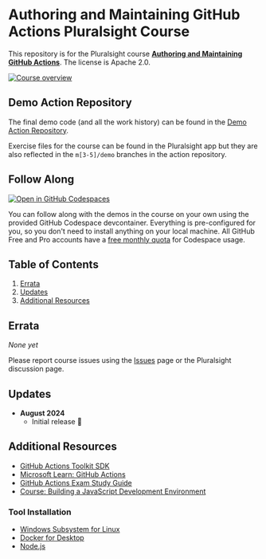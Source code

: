 # Authoring and Maintaining GitHub Actions Pluralsight Course

This repository is for the Pluralsight course **[Authoring and Maintaining GitHub Actions](https://bit.ly/PSCustomGitHubActions)**. The license is Apache 2.0.

[![Course overview](https://github.com/kamranayub/pluralsight-course-authoring-maintaining-github-actions/assets/563819/d74cc006-5c2d-4e7b-aa52-072de2cb427e)](https://bit.ly/PSCustomGitHubActions)

## Demo Action Repository

The final demo code (and all the work history) can be found in the [Demo Action Repository](https://github.com/kamranayub/pluralsight-authoring-github-actions-demo-action).

Exercise files for the course can be found in the Pluralsight app but they are also reflected in the `m[3-5]/demo` branches in the action repository.

## Follow Along

[![Open in GitHub Codespaces](https://github.com/codespaces/badge.svg)](https://codespaces.new/kamranayub/pluralsight-course-authoring-maintaining-github-actions)

You can follow along with the demos in the course on your own using the provided GitHub Codespace devcontainer. Everything is pre-configured for you, so you don't need to install anything on your local machine. All GitHub Free and Pro accounts have a [free monthly quota](https://docs.github.com/en/billing/managing-billing-for-github-codespaces/about-billing-for-github-codespaces) for Codespace usage. 

## Table of Contents

1. [Errata](#errata)
1. [Updates](#updates)
1. [Additional Resources](#additional-resources)

## Errata

*None yet*

Please report course issues using the [Issues](issues) page or the Pluralsight discussion page.

## Updates

- **August 2024**
  - Initial release 🎉

## Additional Resources

- [GitHub Actions Toolkit SDK](https://github.com/actions/toolkit)
- [Microsoft Learn: GitHub Actions](https://learn.microsoft.com/en-us/collections/n5p4a5z7keznp5)
- [GitHub Actions Exam Study Guide](https://assets.ctfassets.net/wfutmusr1t3h/2mMJ6nECbUAdiQMTObbPw6/67cfbffa68fed774a1d280c6c1346635/github-actions-exam-preparation-study-guide__3_.pdf)
- [Course: Building a JavaScript Development Environment](https://bit.ly/PSJSDevEnvCourse)

### Tool Installation

- [Windows Subsystem for Linux](https://learn.microsoft.com/en-us/windows/wsl/about)
- [Docker for Desktop](https://www.docker.com)
- [Node.js](https://www.nodejs.org)
